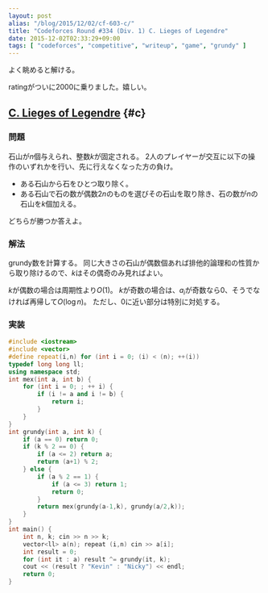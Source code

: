 ```yaml
---
layout: post
alias: "/blog/2015/12/02/cf-603-c/"
title: "Codeforces Round #334 (Div. 1) C. Lieges of Legendre"
date: 2015-12-02T02:33:29+09:00
tags: [ "codeforces", "competitive", "writeup", "game", "grundy" ]
---
```


よく眺めると解ける。

ratingがついに2000に乗りました。嬉しい。

<!-- more -->

## [C. Lieges of Legendre](http://codeforces.com/contest/603/problem/C) {#c}

### 問題

石山が$n$個与えられ、整数$k$が固定される。
2人のプレイヤーが交互に以下の操作のいずれかを行い、先に行えなくなった方の負け。

-   ある石山から石をひとつ取り除く。
-   ある石山で石の数が偶数$2n$のものを選びその石山を取り除き、石の数が$n$の石山を$k$個加える。

どちらが勝つか答えよ。

### 解法

grundy数を計算する。
同じ大きさの石山が偶数個あれば排他的論理和の性質から取り除けるので、$k$はその偶奇のみ見ればよい。

$k$が偶数の場合は周期性より$O(1)$。
$k$が奇数の場合は、$a_i$が奇数なら$0$、そうでなければ再帰して$O(\log n)$。
ただし、$0$に近い部分は特別に対処する。

### 実装

``` c++
#include <iostream>
#include <vector>
#define repeat(i,n) for (int i = 0; (i) < (n); ++(i))
typedef long long ll;
using namespace std;
int mex(int a, int b) {
    for (int i = 0; ; ++ i) {
        if (i != a and i != b) {
            return i;
        }
    }
}
int grundy(int a, int k) {
    if (a == 0) return 0;
    if (k % 2 == 0) {
        if (a <= 2) return a;
        return (a+1) % 2;
    } else {
        if (a % 2 == 1) {
            if (a <= 3) return 1;
            return 0;
        }
        return mex(grundy(a-1,k), grundy(a/2,k));
    }
}
int main() {
    int n, k; cin >> n >> k;
    vector<ll> a(n); repeat (i,n) cin >> a[i];
    int result = 0;
    for (int it : a) result ^= grundy(it, k);
    cout << (result ? "Kevin" : "Nicky") << endl;
    return 0;
}
```
